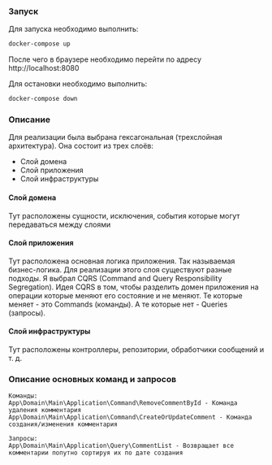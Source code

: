 ### Запуск

Для запуска необходимо выполнить:

```bash
docker-compose up
```

После чего в браузере необходимо перейти по адресу http://localhost:8080

Для остановки необходимо выполнить:

```bash
docker-compose down
```

### Описание

Для реализации была выбрана гексагональная (трехслойная архитектура).
Она состоит из трех слоёв:
- Слой домена
- Слой приложения
- Слой инфраструктуры

#### Слой домена
Тут расположены сущности, исключения, события которые могут передаваться между слоями

#### Слой приложения
Тут расположена основная логика приложения. Так называемая бизнес-логика.
Для реализации этого слоя существуют разные подходы.
Я выбрал CQRS (Command and Query Responsibility Segregation).
Идея CQRS в том, чтобы разделить домен приложения 
на операции которые меняют его состояние и не меняют.
Те которые меняет - это Commands (команды).
А те которые нет - Queries (запросы).

#### Слой инфраструктуры
Тут расположены контроллеры, репозитории, обработчики сообщений и т. д.

### Описание основных команд и запросов

```
Команды:
App\Domain\Main\Application\Command\RemoveCommentById - Команда удаления комментария
App\Domain\Main\Application\Command\CreateOrUpdateComment - Команда создания/изменения комментария

Запросы:
App\Domain\Main\Application\Query\CommentList - Возвращает все комментарии попутно сортируя их по дате создания
```